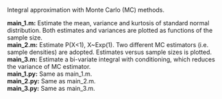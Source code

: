 Integral approximation with Monte Carlo (MC) methods.  

**main_1.m:** Estimate the mean, variance and kurtosis of standard normal distribution. Both estimates and variances are plotted as functions of the sample size.  
**main_2.m:** Estimate P(X<1), X~Exp(1). Two different MC estimators (i.e. sample densities) are adopted. Estimates versus sample sizes is plotted.  
**main_3.m:** Estimate a bi-variate integral with conditioning, which reduces the variance of MC estimator.  
**main_1.py:** Same as main_1.m.  
**main_2.py:** Same as main_2.m.  
**main_3.py:** Same as main_3.m.
